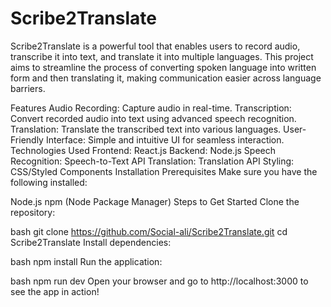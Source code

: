 # Scribe2Translate

Scribe2Translate is a powerful tool that enables users to record audio, transcribe it into text, and translate it into multiple languages. This project aims to streamline the process of converting spoken language into written form and then translating it, making communication easier across language barriers.

Features
Audio Recording: Capture audio in real-time.
Transcription: Convert recorded audio into text using advanced speech recognition.
Translation: Translate the transcribed text into various languages.
User-Friendly Interface: Simple and intuitive UI for seamless interaction.
Technologies Used
Frontend: React.js
Backend: Node.js
Speech Recognition: Speech-to-Text API
Translation: Translation API
Styling: CSS/Styled Components
Installation
Prerequisites
Make sure you have the following installed:

Node.js
npm (Node Package Manager)
Steps to Get Started
Clone the repository:

bash
git clone https://github.com/Social-ali/Scribe2Translate.git
cd Scribe2Translate
Install dependencies:

bash
npm install
Run the application:

bash
npm run dev
Open your browser and go to http://localhost:3000 to see the app in action!
